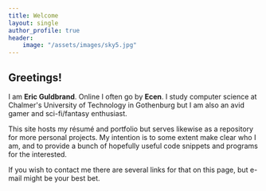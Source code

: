 ```yaml
---
title: Welcome
layout: single
author_profile: true
header:
    image: "/assets/images/sky5.jpg"
---
```


## Greetings!

I am __Eric Guldbrand__. Online I often go by __Ecen__. I study computer science at Chalmer's University of Technology in Gothenburg but I am also an avid gamer and sci-fi/fantasy enthusiast.

This site hosts my résumé and portfolio but serves likewise as a repository for more personal projects. My intention is to some extent make clear who I am, and to provide a bunch of hopefully useful code snippets and programs for the interested.

If you wish to contact me there are several links for that on this page, but e-mail might be your best bet.